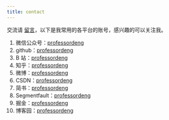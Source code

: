 ```yaml
---
title: contact
---
```


交流请 [留言](https://github.com/professordeng/professordeng.github.io/issues/new)，以下是我常用的各平台的账号，感兴趣的可以关注我。

1. 微信公众号：[professordeng](/img/gzh.jpg)
2. github：[professordeng](https://github.com/professordeng)
3. B 站：[professordeng](https://space.bilibili.com/491275843)
4. 知乎：[professordeng](https://www.zhihu.com/people/professordeng)
5. 微博：[professordeng](https://weibo.com/codeng)
6. CSDN：[professordeng](https://blog.csdn.net/professordeng)
7. 简书：[professordeng](https://www.jianshu.com/u/457d7b6a84ec)
8. Segmentfault：[professordeng](https://segmentfault.com/u/professordeng)
9. 掘金：[professordeng](https://juejin.im/user/5e7b10c0e51d4526ed66dcc7)
10. 博客园：[professordeng](https://www.cnblogs.com/professordeng/)

